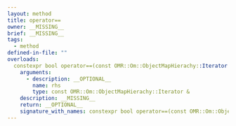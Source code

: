 ```yaml
---
layout: method
title: operator==
owner: __MISSING__
brief: __MISSING__
tags:
  - method
defined-in-file: ""
overloads:
  constexpr bool operator==(const OMR::Om::ObjectMapHierachy::Iterator &) const:
    arguments:
      - description: __OPTIONAL__
        name: rhs
        type: const OMR::Om::ObjectMapHierachy::Iterator &
    description: __MISSING__
    return: __OPTIONAL__
    signature_with_names: constexpr bool operator==(const OMR::Om::ObjectMapHierachy::Iterator & rhs) const
---
```

